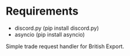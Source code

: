 # Requirements
- discord.py (pip install discord.py)
- asyncio (pip install asyncio)

Simple trade request handler for British Export.
